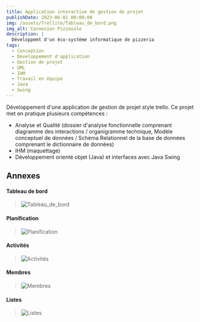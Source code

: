 ```yaml
---
title: Application interactive de gestion de projet
publishDate: 2023-06-01 00:00:00
img: /assets/Trellite/Tableau_de_bord.png
img_alt: Connexion Pizzaiolo
description: |
  Développemt d'un éco-système informatique de pizzeria
tags:
  - Conception
  - Développement d'application
  - Gestion de projet
  - UML
  - IHM
  - Travail en équipe
  - Java
  - Swing
---
```


Développement d'une application de gestion de projet style trello. Ce projet met en pratique plusieurs compétences :

- Analyse et Qualité (dossier d'analyse fonctionnelle comprenant diagramme des interactions / organigramme technique, Modèle conceptuel de données / Schéma Relationnel de la base de données comprenant le dictionnaire de données)
- IHM (maquettage)
- Développement orienté objet (Java) et interfaces avec Java Swing

## Annexes

#### Tableau de bord

> ![Tableau_de_bord](/assets/Trellite/Tableau_de_bord.png "Titre facultatif")

#### Planification

> ![Planification](/assets/Trellite/Planification.png "Titre facultatif")

#### Activités

> ![Activités](/assets/Trellite/Activités.png "Titre facultatif")

#### Membres

> ![Membres](/assets/Trellite/Membres.png "Titre facultatif")

#### Listes

> ![Listes](/assets/Trellite/Listes.png "Titre facultatif")
